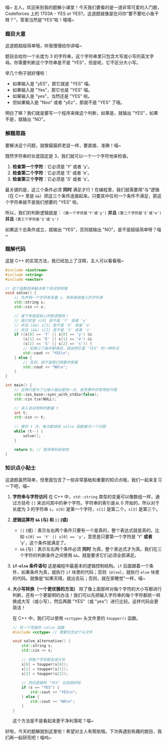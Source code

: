 喵~ 主人，欢迎来到我的题解小课堂！今天我们要看的是一道非常可爱的入门题，Codeforces 上的 1703A - YES or YES?。这道题就像是在问你“要不要吃小鱼干呀？”，答案当然是“YES”啦！嘻嘻~

### 题目大意

这道题超级简单哦，听我慢慢给你讲喵~

题目会给你一个长度为 3 的字符串，这个字符串里只包含大写或小写的英文字母。你需要判断这个字符串是不是 "YES"，但是呢，它不区分大小写。

举几个例子就好懂啦：
*   如果输入是 "yES"，那它就是 "YES" 喵。
*   如果输入是 "Yes"，那它也是 "YES" 喵。
*   如果输入是 "yes"，当然还是 "YES" 啦。
*   但如果输入是 "Noo" 或者 "yEz"，那就不是 "YES" 了哦。

明白了嘛？我们就是要写一个程序来做这个判断，如果是，就输出 "YES"，如果不是，就输出 "NO"。

### 解题思路

要解决这个问题，就像猫猫抓老鼠一样，要直接、准确！喵~

既然字符串的长度固定是 3，我们就可以一个一个字符地来检查。

1.  **检查第一个字符**：它必须是 'Y' 或者 'y'。
2.  **检查第二个字符**：它必须是 'E' 或者 'e'。
3.  **检查第三个字符**：它必须是 'S' 或者 's'。

最关键的是，这三个条件必须 **同时** 满足才行！在编程里，我们就需要用“与”逻辑（在 C++ 里是 `&&`）把这三个条件连接起来。只要其中任何一个条件不满足，那这个字符串就不是我们想要的 "YES" 啦。

所以，我们的判断逻辑就是：
`(第一个字符是'Y'或'y')` **并且** `(第二个字符是'E'或'e')` **并且** `(第三个字符是'S'或's')`

如果这个总条件成立，就输出 "YES"，否则就输出 "NO"。是不是超级简单呀？喵~

### 题解代码

这是 C++ 的实现方法，我已经加上了注释，主人可以看看哦~

```cpp
#include <iostream>
#include <string>
#include <vector>

// 这个函数用来解决单个测试用例喵
void solve() {
    // 先声明一个字符串变量 s，用来接收输入的字符串
    std::string s;
    std::cin >> s;

    // 接下来就是核心判断逻辑啦！
    // 我们检查 s[0] 是不是 'Y' 或者 'y'
    // 并且 (&&) s[1] 是不是 'E' 或者 'e'
    // 并且 (&&) s[2] 是不是 'S' 或者 's'
    if ((s[0] == 'Y' || s[0] == 'y') &&
        (s[1] == 'E' || s[1] == 'e') &&
        (s[2] == 'S' || s[2] == 's')) {
        // 如果三个条件都满足，就说明它是 "YES" 的一种形式
        std::cout << "YES\n";
    } else {
        // 否则，就不是我们想要的答案
        std::cout << "NO\n";
    }
}

int main() {
    // 这两行是为了让输入输出更快一点，是竞赛中的常用技巧喵
    std::ios_base::sync_with_stdio(false);
    std::cin.tie(NULL);

    // 读入测试用例的数量 t
    int t;
    std::cin >> t;
    
    // 循环 t 次，每次都调用 solve 函数解决一个问题
    while (t--) {
        solve();
    }

    return 0; // 程序顺利结束啦
}
```

### 知识点小贴士

这道题虽然简单，但里面包含了一些非常基础和重要的知识点哦，我们一起来复习一下吧，喵~

1.  **字符串与字符访问**
    在 C++ 中，`std::string` 类型的变量可以像数组一样，通过方括号 `[]` 来访问其中的单个字符。字符串的索引是从 0 开始的，所以对于长度为 3 的字符串 `s`，`s[0]` 是第一个字符，`s[1]` 是第二个，`s[2]` 是第三个。

2.  **逻辑运算符 `&&` (与) 和 `||` (或)**
    *   `||` (或)：表示左右两个条件只要有一个是真的，整个表达式就是真的。比如 `s[0] == 'Y' || s[0] == 'y'`，意思是只要第一个字符是 'Y' **或者** 'y'，这个条件就满足了。
    *   `&&` (与)：表示左右两个条件必须 **同时** 为真，整个表达式才为真。我们在三个字符的判断条件之间使用 `&&`，就是要求它们必须全部满足。

3.  **`if-else` 条件语句**
    这是编程中最基本的逻辑控制结构。`if` 后面跟着一个条件，如果条件为真，就执行 `if` 块里的代码；否则（`else`），就执行 `else` 块里的代码。就像是“如果天晴，就出去玩；否则，就在家睡觉”一样，喵~

4.  **大小写转换（一个更优雅的方法）**
    除了像上面那样对每个字符的大小写都进行判断，还有一个更聪明的办法！我们可以先把输入字符串的每个字符都统一转换成大写（或小写），然后再跟 "YES"（或 "yes"）进行比较。这样代码会更简洁！

    在 C++ 中，我们可以使用 `<cctype>` 头文件里的 `toupper()` 函数。

    ```cpp
    // 另一个思路的 solve 函数
    #include <cctype> // 需要包含这个头文件
    
    void solve_alternative() {
        std::string s;
        std::cin >> s;
        
        // 把每个字符都变成大写
        s[0] = toupper(s[0]);
        s[1] = toupper(s[1]);
        s[2] = toupper(s[2]);
        
        // 然后直接和 "YES" 比较就好啦
        if (s == "YES") {
            std::cout << "YES\n";
        } else {
            std::cout << "NO\n";
        }
    }
    ```
    这个方法是不是看起来更干净利落呢？喵~

好啦，今天的题解就到这里啦！希望对主人有帮助哦。下次再遇到有趣的题目，我们再一起研究吧！喵呜~